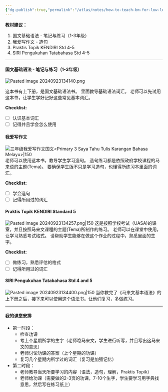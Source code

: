 ```yaml
---
{"dg-publish":true,"permalink":"/atlas/notes/how-to-teach-bm-for-low-level-students/"}
---
```


**教材建议：**
1. 国文基础语法 - 笔记与练习（1-3年级）
2. 我爱写作文 - 造句
3. Praktis Topik KENDIRI Std 4-5
4. SIRI Pengukuhan Tatabahasa Std 4-5

---
#### 国文基础语法 - 笔记与练习（1-3年级）
![Pasted image 20240923134140.png](/img/user/Atlas/Utilities/Images/Pasted%20image%2020240923134140.png)

这本书有上下册，是国文基础语法书。
里面教导基础语法词汇。
老师可以先试用这本书，让学生学好记好这些常见基本词汇。

**Checklist:**
- [ ] 认识基本词汇
- [ ] 记得并且学会怎么使用

#### 我爱写作文
![三年级我爱写作文国文<Primary 3 Saya Tahu Tulis Karangan Bahasa Melayu>|150](https://d26olvxuieoyaa.cloudfront.net/catalog/product/cache/2/image/9df78eab33525d08d6e5fb8d27136e95/9/7/9789672505396.jpg)
老师可以使用这本书，教导学生学习造句。
造句练习都是依照政府学校课程的马来语的主题(Tema)。
要确保学生版不只是学习造句，也懂得所练习本里面的词汇。

**Checklist:**
- [ ] 学会造句
- [ ] 记得所用过的词汇

#### Praktis Topik KENDIRI Standard 5
![Pasted image 20240923134257.png|150](/img/user/Atlas/Utilities/Images/Pasted%20image%2020240923134257.png)
这是按照学校考试（UASA)的课室，并且按照马来文课程的主题(Tema)所制作的练习。
老师可以在课堂中使用，让学习熟悉考试格式。
请帮助学生能够在做这个作业的过程中，熟悉里面的生字。

**Checklist:**
- [ ] 做练习，熟悉评估的格式
- [ ] 记得所用过的词汇

#### SIRI Pengukuhan Tatabahasa Std 4 and 5
![Pasted image 20240923134400.png|150](/img/user/Atlas/Utilities/Images/Pasted%20image%2020240923134400.png)
当你教完了《马来文基本语法》的上下册之后，接下来可以使用这个语法书。让他们复习，多做练习。


---

#### 我的课堂安排

- 第一时段：
	- 检查功课
	- 考上个星期所学的生字（老师唸马来文，学生进行听写，并且写出这马来文的意思）
	- 老师讨论功课的答案（上个星期的功课）
	- 复习几个星期内所学过的词汇（复习是加强记忆）
- 第二时段：
	- 老师教导当天所要学习的内容（语法，造句，理解，Praktis Topik）
	- 老师给功课（需要做的2-3页的功课，7-10个生字，学生要学习用字典找意思，然后写在练习纸上）